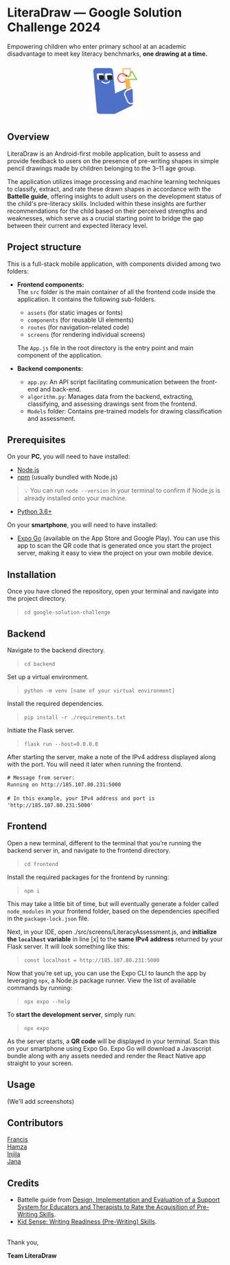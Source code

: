 # LiteraDraw — Google Solution Challenge 2024

Empowering children who enter primary school at an academic disadvantage to meet key literacy benchmarks, **one drawing at a time.**

<p align="center">
  <img src="src/assets/images/literadraw-logo-large.png" alt="LiteraDraw Logo" width="25%" />
</p>


## Overview

LiteraDraw is an Android-first mobile application, built to assess and provide feedback to users on the presence of pre-writing shapes in simple pencil drawings made by children belonging to the 3–11 age group.

The application utilizes image processing and machine learning techniques to classify, extract, and rate these drawn shapes in accordance with the **Battelle guide**, offering insights to adult users on the development status of the child's pre-literacy skills. Included within these insights are further recommendations for the child based on their perceived strengths and weaknesses, which serve as a crucial starting point to bridge the gap between their current and expected literacy level.


## Project structure

This is a full-stack mobile application, with components divided among two folders:

- **Frontend components:**  
    The `src` folder is the main container of all the frontend code inside the application. It contains the following sub-folders.
    - `assets` (for static images or fonts)
    - `components` (for reusable UI elements)
    - `routes` (for navigation-related code)
    - `screens` (for rendering individual screens)

    The `App.js` file in the root directory is the entry point and main component of the application.

- **Backend components:**
    - `app.py`: An API script facilitating communication between the front-end and back-end.
    - `algorithm.py`: Manages data from the backend, extracting, classifying, and assessing drawings sent from the frontend.
    - `Models` folder: Contains pre-trained models for drawing classification and assessment.


## Prerequisites

On your **PC**, you will need to have installed:
- [Node.js](https://nodejs.org/en)
- [npm](https://www.npmjs.com) (usually bundled with Node.js)
> 💡 You can run `node --version` in your terminal to confirm if Node.js is already installed onto your machine.
- [Python 3.6+](https://www.python.org)

On your **smartphone**, you will need to have installed:
- [Expo Go](https://expo.dev/client) (available on the App Store and Google Play). You can use this app to scan the QR code that is generated once you start the project server, making it easy to view the project on your own mobile device.


## Installation

Once you have cloned the repository, open your terminal and navigate into the project directory.
> `cd google-solution-challenge`

## Backend

Navigate to the backend directory.
> `cd backend`

Set up a virtual environment.
> `python -m venv [name of your virtual environment]`    

Install the required dependencies.
> `pip install -r ./requirements.txt`

Initiate the Flask server.
> `flask run --host=0.0.0.0`

After starting the server, make a note of the IPv4 address displayed along with the port. You will need it later when running the frontend.
```
# Message from server:
Running on http://185.107.80.231:5000

# In this example, your IPv4 address and port is 'http://185.107.80.231:5000'
```

## Frontend

Open a new terminal, different to the terminal that you’re running the backend server in, and navigate to the frontend directory.
> `cd frontend`

Install the required packages for the frontend by running:
> `npm i`

This may take a little bit of time, but will eventually generate a folder called `node_modules` in your frontend folder, based on the dependencies specified in the `package-lock.json` file.

Next, in your IDE, open ./src/screens/LiteracyAssessment.js, and **initialize the `localhost` variable** in line [x] to the **same IPv4 address** returned by your Flask server. It will look something like this:
> `const localhost = http://185.107.80.231:5000`

Now that you’re set up, you can use the Expo CLI to launch the app by leveraging `npx`, a Node.js package runner. View the list of available commands by running:
> `npx expo --help`

To **start the development server**, simply run:
> `npx expo`

As the server starts, a **QR code** will be displayed in your terminal. Scan this on your smartphone using Expo Go. Expo Go will download a Javascript bundle along with any assets needed and render the React Native app straight to your screen.


## Usage

(We'll add screenshots)


## Contributors

[Francis](https://github.com/francisblessedkim)  
[Hamza](https://github.com/SelfTaught-HamzaCodes)  
[Injila](https://github.com/injl)  
[Jana](https://github.com/JanaDragovic)


## Credits
- Battelle guide from [ Design, Implementation and Evaluation of a Support System for Educators and Therapists to Rate the Acquisition of Pre-Writing Skills](https://ieeexplore.ieee.org/document/9440430).
- [Kid Sense: Writing Readiness (Pre-Writing) Skills](https://childdevelopment.com.au/areas-of-concern/writing/writing-readiness-pre-writing-skills/).

<br>
Thank you,          

**Team LiteraDraw**
